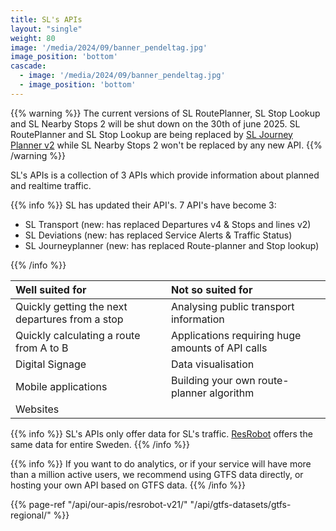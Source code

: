 ```yaml
---
title: SL's APIs
layout: "single"
weight: 80
image: '/media/2024/09/banner_pendeltag.jpg'
image_position: 'bottom'
cascade:
  - image: '/media/2024/09/banner_pendeltag.jpg'
  - image_position: 'bottom'
---
```


{{% warning %}}
The current versions of SL RoutePlanner, SL Stop Lookup and SL Nearby Stops 2 will be shut down on the 30th of june
2025. SL RoutePlanner and SL Stop Lookup are being replaced by [SL Journey Planner v2](journey-planner-2.md) while SL Nearby Stops 2 won't be replaced by any new API.
{{% /warning %}}

SL's APIs is a collection of 3 APIs which provide information about planned and realtime traffic.

{{% info %}}
SL has updated their API's. 7 API's have become 3:
<ul>
<li>SL Transport (new: has replaced Departures v4 & Stops and lines v2) 
<li>SL Deviations (new: has replaced Service Alerts & Traffic Status)
<li>SL Journeyplanner (new: has replaced Route-planner and Stop lookup)</li>
</ul>
{{% /info %}}

| Well suited for                                 | Not so suited for                                |
|:------------------------------------------------|:-------------------------------------------------|
| Quickly getting the next departures from a stop | Analysing public transport information           |
| Quickly calculating a route from A to B         | Applications requiring huge amounts of API calls |
| Digital Signage                                 | Data visualisation                               |
| Mobile applications                             | Building your own route-planner algorithm        |
| Websites                                        |                                                  |

{{% info %}} SL's APIs only offer data for SL's traffic. [ResRobot](/api/our-apis/resrobot-v21/) offers the same data for
entire Sweden. {{% /info %}}

{{% info %}} If you want to do analytics, or if your service will have more than a million active users, we
recommend using GTFS data directly, or hosting your own API based on GTFS data. {{% /info %}}

{{% page-ref "/api/our-apis/resrobot-v21/" "/api/gtfs-datasets/gtfs-regional/" %}}
